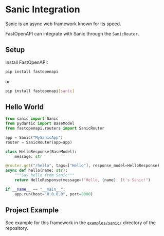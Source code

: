 # Sanic Integration

Sanic is an async web framework known for its speed.

FastOpenAPI can integrate with Sanic through the `SanicRouter`.

## Setup

Install FastOpenAPI:
```bash
pip install fastopenapi
```
or
```bash
pip install fastopenapi[sanic]
```

## Hello World

```python
from sanic import Sanic
from pydantic import BaseModel
from fastopenapi.routers import SanicRouter

app = Sanic("MySanicApp")
router = SanicRouter(app=app)

class HelloResponse(BaseModel):
    message: str

@router.get("/hello", tags=["Hello"], response_model=HelloResponse)
async def hello(name: str):
    """Say hello from Sanic"""
    return HelloResponse(message=f"Hello, {name}! It's Sanic!")

if __name__ == "__main__":
    app.run(host="0.0.0.0", port=8000)

```

## Project Example

See example for this framework in the [`examples/sanic/`](https://github.com/mr-fatalyst/fastopenapi/tree/master/examples/sanic) directory of the repository.
